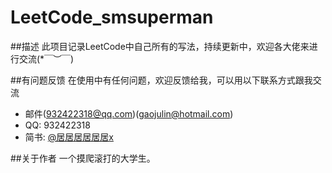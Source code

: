 # LeetCode_smsuperman

##描述
此项目记录LeetCode中自己所有的写法，持续更新中，欢迎各大佬来进行交流(*￣︶￣)

##有问题反馈
在使用中有任何问题，欢迎反馈给我，可以用以下联系方式跟我交流

* 邮件(932422318@qq.com)(gaojulin@hotmail.com)
* QQ: 932422318
* 简书: [@居居居居居居x](https://www.jianshu.com/u/0531c23d49e6)

##关于作者
一个摸爬滚打的大学生。
